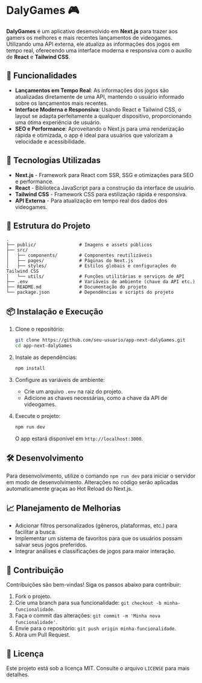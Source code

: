
# DalyGames 🎮

**DalyGames** é um aplicativo desenvolvido em **Next.js** para trazer aos gamers os melhores e mais recentes lançamentos de videogames. Utilizando uma API externa, ele atualiza as informações dos jogos em tempo real, oferecendo uma interface moderna e responsiva com o auxílio de **React** e **Tailwind CSS**.

## 📌 Funcionalidades

- **Lançamentos em Tempo Real**: As informações dos jogos são atualizadas diretamente de uma API, mantendo o usuário informado sobre os lançamentos mais recentes.
- **Interface Moderna e Responsiva**: Usando React e Tailwind CSS, o layout se adapta perfeitamente a qualquer dispositivo, proporcionando uma ótima experiência de usuário.
- **SEO e Performance**: Aproveitando o Next.js para uma renderização rápida e otimizada, o app é ideal para usuários que valorizam a velocidade e acessibilidade.

## 🚀 Tecnologias Utilizadas

- **Next.js** - Framework para React com SSR, SSG e otimizações para SEO e performance.
- **React** - Biblioteca JavaScript para a construção da interface de usuário.
- **Tailwind CSS** - Framework CSS para estilização rápida e responsiva.
- **API Externa** - Para atualização em tempo real dos dados dos videogames.

## 📂 Estrutura do Projeto

```plaintext
.
├── public/                # Imagens e assets públicos
├── src/
│   ├── components/        # Componentes reutilizáveis
│   ├── pages/             # Páginas do Next.js
│   ├── styles/            # Estilos globais e configurações do Tailwind CSS
│   └── utils/             # Funções utilitárias e serviços de API
├── .env                   # Variáveis de ambiente (chave da API etc.)
├── README.md              # Documentação do projeto
└── package.json           # Dependências e scripts do projeto
```

## 📦 Instalação e Execução

1. Clone o repositório:

   ```bash
   git clone https://github.com/seu-usuario/app-next-dalyGames.git
   cd app-next-dalyGames
   ```
2. Instale as dependências:

   ```bash
   npm install
   ```
3. Configure as variáveis de ambiente:

   - Crie um arquivo `.env` na raiz do projeto.
   - Adicione as chaves necessárias, como a chave da API de videogames.
4. Execute o projeto:

   ```bash
   npm run dev
   ```

   O app estará disponível em `http://localhost:3000`.

## 🛠️ Desenvolvimento

Para desenvolvimento, utilize o comando `npm run dev` para iniciar o servidor em modo de desenvolvimento. Alterações no código serão aplicadas automaticamente graças ao Hot Reload do Next.js.

## 📈 Planejamento de Melhorias

- Adicionar filtros personalizados (gêneros, plataformas, etc.) para facilitar a busca.
- Implementar um sistema de favoritos para que os usuários possam salvar seus jogos preferidos.
- Integrar análises e classificações de jogos para maior interação.

## 🤝 Contribuição

Contribuições são bem-vindas! Siga os passos abaixo para contribuir:

1. Fork o projeto.
2. Crie uma branch para sua funcionalidade: `git checkout -b minha-funcionalidade`.
3. Faça o commit das alterações: `git commit -m 'Minha nova funcionalidade'`.
4. Envie para o repositório: `git push origin minha-funcionalidade`.
5. Abra um Pull Request.

## 📝 Licença

Este projeto está sob a licença MIT. Consulte o arquivo `LICENSE` para mais detalhes.
